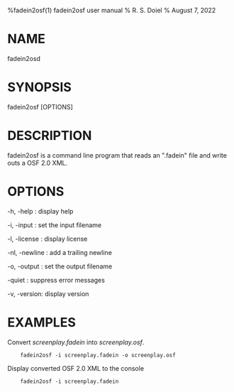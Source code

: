 %fadein2osf(1) fadein2osf user manual
% R. S. Doiel
% August 7, 2022

# NAME

fadein2osd

# SYNOPSIS

fadein2osf [OPTIONS]

# DESCRIPTION

fadein2osf is a command line program that reads an ".fadein" file
and write outs a OSF 2.0 XML.


# OPTIONS

-h, -help
: display help

-i, -input
: set the input filename

-l, -license
: display license

-nl, -newline
: add a trailing newline

-o, -output
: set the output filename

-quiet
: suppress error messages

-v, -version:
display version


# EXAMPLES

Convert *screenplay.fadein* into *screenplay.osf*.

~~~shell
    fadein2osf -i screenplay.fadein -o screenplay.osf
~~~

Display converted OSF 2.0 XML to the console

~~~shell
	fadein2osf -i screenplay.fadein
~~~



